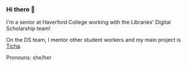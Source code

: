 ### Hi there 👋

I'm a senior at Haverford College working with the Libraries' Digital Scholarship team!

On the DS team, I mentor other student workers and my main project is [Ticha](ticha.haverford.edu).

Pronouns: she/her

<!--
**schaadbridge/schaadbridge** is a ✨ _special_ ✨ repository because its `README.md` (this file) appears on your GitHub profile.

Here are some ideas to get you started:

- 🔭 I’m currently working on ...
- 🌱 I’m currently learning ...
- 👯 I’m looking to collaborate on ...
- 🤔 I’m looking for help with ...
- 💬 Ask me about ...
- 📫 How to reach me: ...
- 😄 Pronouns: ...
- ⚡ Fun fact: ...
-->

